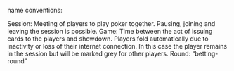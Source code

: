 name conventions:

Session: Meeting of players to play poker together. Pausing, joining and leaving the session is possible.
Game: Time between the act of issuing cards to the players and showdown. Players fold automatically due to inactivity or loss of their internet connection. In this case the player remains in the session but will be marked grey for other players.
Round: “betting-round”
